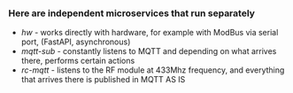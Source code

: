 ### Here are independent microservices that run separately

* *hw* - works directly with hardware, for example with ModBus via serial port, (FastAPI, asynchronous)
* *mqtt-sub* - constantly listens to MQTT and depending on what arrives there, performs certain actions
* *rc-mqtt* - listens to the RF module at 433Mhz frequency, and everything that arrives there is published in MQTT AS IS